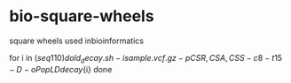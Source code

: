 # bio-square-wheels
square wheels used inbioinformatics

for i in $(seq 1 10)
do
 ld_decay.sh -i sample.vcf.gz -p CSR,CSA,CSS -c 8 -t 15 -D -o PopLDdecay${i}
done
